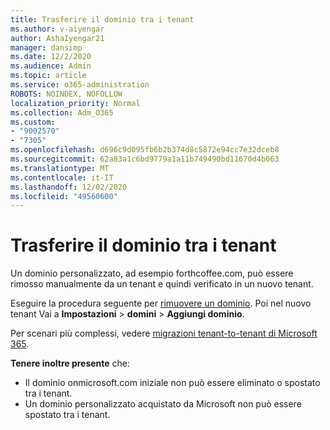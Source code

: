 ```yaml
---
title: Trasferire il dominio tra i tenant
ms.author: v-aiyengar
author: AshaIyengar21
manager: dansimp
ms.date: 12/2/2020
ms.audience: Admin
ms.topic: article
ms.service: o365-administration
ROBOTS: NOINDEX, NOFOLLOW
localization_priority: Normal
ms.collection: Adm_O365
ms.custom:
- "9002570"
- "7305"
ms.openlocfilehash: d696c9d095fb6b2b374d8c5872e94cc7e32dceb8
ms.sourcegitcommit: 62a83a1c6bd9779a1a11b749490bd11670d4b063
ms.translationtype: MT
ms.contentlocale: it-IT
ms.lasthandoff: 12/02/2020
ms.locfileid: "49560600"
---
```

# <a name="transfer-domain-between-tenants"></a>Trasferire il dominio tra i tenant

Un dominio personalizzato, ad esempio forthcoffee.com, può essere rimosso manualmente da un tenant e quindi verificato in un nuovo tenant.

Eseguire la procedura seguente per [rimuovere un dominio](https://docs.microsoft.com/microsoft-365/admin/get-help-with-domains/remove-a-domain). Poi nel nuovo tenant Vai a **Impostazioni**  >  **domini**  >  **Aggiungi dominio**.

Per scenari più complessi, vedere [migrazioni tenant-to-tenant di Microsoft 365](https://docs.microsoft.com/microsoft-365/enterprise/microsoft-365-tenant-to-tenant-migrations).

**Tenere inoltre presente** che:
- Il dominio onmicrosoft.com iniziale non può essere eliminato o spostato tra i tenant.
- Un dominio personalizzato acquistato da Microsoft non può essere spostato tra i tenant.